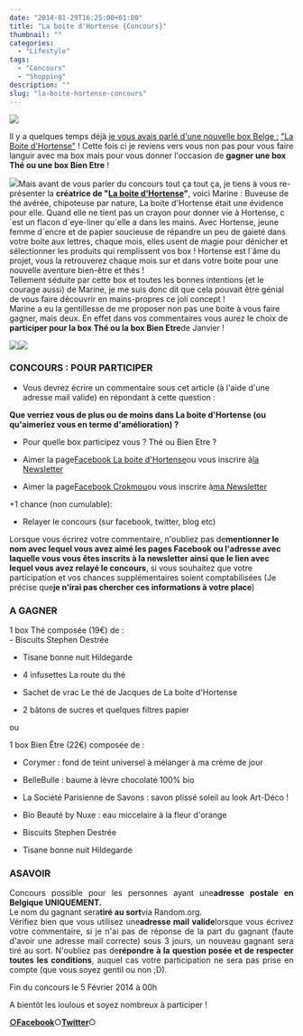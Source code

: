 ```yaml
---
date: "2014-01-29T16:25:00+01:00"
title: "La boite d'Hortense {Concours}"
thumbnail: ""
categories:
  - "Lifestyle"
tags:
  - "Concours"
  - "Shopping"
description: ""
slug: "la-boite-hortense-concours"
---
```


[![](https://crokmou.com/images/boite_hortense_box_belge_crokmou.com_1.jpg)](https://crokmou.com/images/boite_hortense_box_belge_crokmou.com_1.jpg)

Il y a quelques temps déjà [je vous avais parlé d'une nouvelle box Belge :](https://crokmou.com/2013/10/la-boite-dhortense-boite-the-belge.html) ["La Boite d'Hortense"](https://crokmou.com/2013/10/la-boite-dhortense-boite-the-belge.html) ! Cette fois ci je reviens vers vous non pas pour vous faire languir avec ma box mais pour vous donner l'occasion de **gagner une box Thé ou une box Bien Etre** !

[![](https://crokmou.com/images/579119_10151594801686582_741538929_n-300x2891-300x289.jpg)](https://crokmou.com/images/579119_10151594801686582_741538929_n-300x2891-300x289.jpg)Mais avant de vous parler du concours tout ça tout ça, je tiens à vous re-présenter la **créatrice de "[La boite d'Hortense](http://www.laboitedhortense.com/)"**, voici Marine : Buveuse de thé avérée, chipoteuse par nature, La boite d'Hortense était une évidence pour elle. Quand elle ne tient pas un crayon pour donner vie à Hortense, c´est un flacon d´eye-liner qu´elle a dans les mains. Avec Hortense, jeune femme d´encre et de papier soucieuse de répandre un peu de gaieté dans votre boite aux lettres, chaque mois, elles usent de magie pour dénicher et sélectionner les produits qui remplissent vos box ! Hortense est l´âme du projet, vous la retrouverez chaque mois sur et dans votre boite pour une nouvelle aventure bien-être et thés !  
  Tellement séduite par cette box et toutes les bonnes intentions (et le courage aussi) de Marine, je me suis donc dit que cela pouvait être génial de vous faire découvrir en mains-propres ce joli concept !  
Marine a eu la gentillesse de me proposer non pas une boite à vous faire gagner, mais deux. En effet dans vos commentaires vous aurez le choix de **participer pour la box Thé ou la box Bien Etre**de Janvier !  

[![](https://crokmou.com/images/january-2014-tea-box1.jpg)](https://crokmou.com/images/january-2014-tea-box1.jpg)[![](https://crokmou.com/images/january-2014-wellness-box1.jpg)](https://crokmou.com/images/january-2014-wellness-box1.jpg)

### CONCOURS : POUR PARTICIPER

- Vous devrez écrire un commentaire sous cet article (à l'aide d'une adresse mail valide) en répondant à cette question :

**Que verriez vous de plus ou de moins dans La boite d'Hortense (ou qu'aimeriez vous en terme d'amélioration) ?**

- Pour quelle box participez vous ? Thé ou Bien Etre ?

- Aimer la page[Facebook La boite d'Hortense](https://www.facebook.com/LaBoiteDHortense?fref=ts)ou vous inscrire à[la Newsletter](http://www.laboitedhortense.com/)

- Aimer la page[Facebook Crokmou](https://www.facebook.com/pages/CroKMou/148093255259077)ou vous inscrire à[ma Newsletter](https://crokmou.com/p/newsletter_18.html)

+1 chance (non cumulable):

- Relayer le concours (sur facebook, twitter, blog etc)

Lorsque vous écrirez votre commentaire, n'oubliez pas de**mentionner le nom avec lequel vous avez aimé les pages Facebook ou l'adresse avec laquelle vous vous êtes inscrits à la newsletter ainsi que le lien avec lequel vous avez relayé le concours**, si vous souhaitez que votre participation et vos chances supplémentaires soient comptabilisées (Je précise que**je n'irai pas chercher ces informations à votre place**)

### A GAGNER

<div style="margin: 0px; outline: 0px; padding: 0px; text-align: justify;">1 box Thé composée (19€) de :

<div>- Biscuits Stephen Destrée

- Tisane bonne nuit Hildegarde

- 4 infusettes La route du thé

- Sachet de vrac Le thé de Jacques de La boite d'Hortense

- 2 bâtons de sucres et quelques filtres papier

ou

1 box Bien Être (22€) composée de :

- Corymer : fond de teint universel à mélanger à ma crème de jour

- BelleBulle : baume à lèvre chocolaté 100% bio

- La Société Parisienne de Savons : savon plissé soleil au look Art-Déco !

- Bio Beauté by Nuxe : eau miccelaire à la fleur d'orange

- Biscuits Stephen Destrée

- Tisane bonne nuit Hildegarde

</div>

### ASAVOIR

Concours possible pour les personnes ayant une**adresse postale en Belgique UNIQUEMENT.**  
Le nom du gagnant sera**tiré au sort**via Random.org.  
Vérifiez bien que vous utilisez une**adresse mail valide**lorsque vous écrivez votre commentaire, si je n'ai pas de réponse de la part du gagnant (faute d'avoir une adresse mail correcte) sous 3 jours, un nouveau gagnant sera tiré au sort. N'oubliez pas de**répondre à la question posée et de respecter toutes les conditions**, auquel cas votre participation ne sera pas prise en compte (que vous soyez gentil ou non ;D).

Fin du concours le 5 Février 2014 à 00h

  A bientôt les loulous et soyez nombreux à participer !  

[**○<span style="font-size: xx-small; margin: 0px; outline: 0px; padding: 0px;"><span style="font-family: Arial, Helvetica, sans-serif; margin: 0px; outline: 0px; padding: 0px;"></span></span>Facebook**](https://www.facebook.com/pages/CroKMou/148093255259077)○[**Twitter**](https://twitter.com/Crokmou)○

</div>